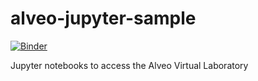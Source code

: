 # alveo-jupyter-sample

[![Binder](https://mybinder.org/badge.svg)](https://mybinder.org/v2/gh/stevecassidy/alveo-jupyter-sample/master)

Jupyter notebooks to access the Alveo Virtual Laboratory
